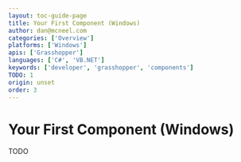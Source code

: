 ```yaml
---
layout: toc-guide-page
title: Your First Component (Windows)
author: dan@mcneel.com
categories: ['Overview']
platforms: ['Windows']
apis: ['Grasshopper']
languages: ['C#', 'VB.NET']
keywords: ['developer', 'grasshopper', 'components']
TODO: 1
origin: unset
order: 3
---
```


# Your First Component (Windows)

TODO
